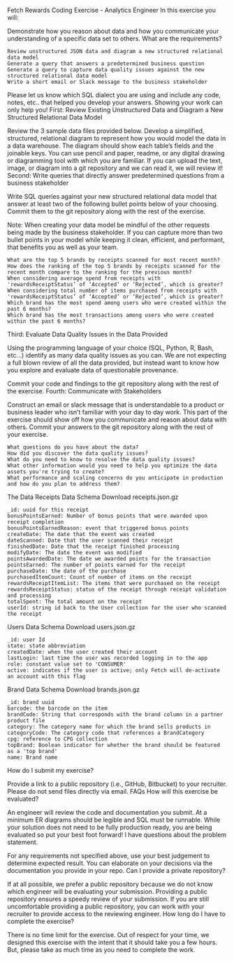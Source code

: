 
Fetch Rewards Coding Exercise - Analytics Engineer
In this exercise you will:

Demonstrate how you reason about data and how you communicate your understanding of a specific data set to others.
What are the requirements?

    Review unstructured JSON data and diagram a new structured relational data model
    Generate a query that answers a predetermined business question
    Generate a query to capture data quality issues against the new structured relational data model
    Write a short email or Slack message to the business stakeholder

Please let us know which SQL dialect you are using and include any code, notes, etc.. that helped you develop your answers. Showing your work can only help you!
First: Review Existing Unstructured Data and Diagram a New Structured Relational Data Model

Review the 3 sample data files provided below. Develop a simplified, structured, relational diagram to represent how you would model the data in a data warehouse. The diagram should show each table’s fields and the joinable keys. You can use pencil and paper, readme, or any digital drawing or diagramming tool with which you are familiar. If you can upload the text, image, or diagram into a git repository and we can read it, we will review it!
Second: Write queries that directly answer predetermined questions from a business stakeholder

Write SQL queries against your new structured relational data model that answer at least two of the following bullet points below of your choosing. Commit them to the git repository along with the rest of the exercise.

Note: When creating your data model be mindful of the other requests being made by the business stakeholder. If you can capture more than two bullet points in your model while keeping it clean, efficient, and performant, that benefits you as well as your team.

    What are the top 5 brands by receipts scanned for most recent month?
    How does the ranking of the top 5 brands by receipts scanned for the recent month compare to the ranking for the previous month?
    When considering average spend from receipts with 'rewardsReceiptStatus’ of ‘Accepted’ or ‘Rejected’, which is greater?
    When considering total number of items purchased from receipts with 'rewardsReceiptStatus’ of ‘Accepted’ or ‘Rejected’, which is greater?
    Which brand has the most spend among users who were created within the past 6 months?
    Which brand has the most transactions among users who were created within the past 6 months?

Third: Evaluate Data Quality Issues in the Data Provided

Using the programming language of your choice (SQL, Python, R, Bash, etc...) identify as many data quality issues as you can. We are not expecting a full blown review of all the data provided, but instead want to know how you explore and evaluate data of questionable provenance.

Commit your code and findings to the git repository along with the rest of the exercise.
Fourth: Communicate with Stakeholders

Construct an email or slack message that is understandable to a product or business leader who isn’t familiar with your day to day work. This part of the exercise should show off how you communicate and reason about data with others. Commit your answers to the git repository along with the rest of your exercise.

    What questions do you have about the data?
    How did you discover the data quality issues?
    What do you need to know to resolve the data quality issues?
    What other information would you need to help you optimize the data assets you're trying to create?
    What performance and scaling concerns do you anticipate in production and how do you plan to address them?

The Data
Receipts Data Schema
Download receipts.json.gz

    _id: uuid for this receipt
    bonusPointsEarned: Number of bonus points that were awarded upon receipt completion
    bonusPointsEarnedReason: event that triggered bonus points
    createDate: The date that the event was created
    dateScanned: Date that the user scanned their receipt
    finishedDate: Date that the receipt finished processing
    modifyDate: The date the event was modified
    pointsAwardedDate: The date we awarded points for the transaction
    pointsEarned: The number of points earned for the receipt
    purchaseDate: the date of the purchase
    purchasedItemCount: Count of number of items on the receipt
    rewardsReceiptItemList: The items that were purchased on the receipt
    rewardsReceiptStatus: status of the receipt through receipt validation and processing
    totalSpent: The total amount on the receipt
    userId: string id back to the User collection for the user who scanned the receipt

Users Data Schema
Download users.json.gz

    _id: user Id
    state: state abbreviation
    createdDate: when the user created their account
    lastLogin: last time the user was recorded logging in to the app
    role: constant value set to 'CONSUMER'
    active: indicates if the user is active; only Fetch will de-activate an account with this flag

Brand Data Schema
Download brands.json.gz

    _id: brand uuid
    barcode: the barcode on the item
    brandCode: String that corresponds with the brand column in a partner product file
    category: The category name for which the brand sells products in
    categoryCode: The category code that references a BrandCategory
    cpg: reference to CPG collection
    topBrand: Boolean indicator for whether the brand should be featured as a 'top brand'
    name: Brand name

How do I submit my exercise?

Provide a link to a public repository (i.e., GitHub, Bitbucket) to your recruiter. Please do not send files directly via email.
FAQs
How will this exercise be evaluated?

An engineer will review the code and documentation you submit. At a minimum ER diagrams should be legible and SQL must be runnable. While your solution does not need to be fully production ready, you are being evaluated so put your best foot forward!
I have questions about the problem statement.

For any requirements not specified above, use your best judgement to determine expected result. You can elaborate on your decisions via the documentation you provide in your repo.
Can I provide a private repository?

If at all possible, we prefer a public repository because we do not know which engineer will be evaluating your submission. Providing a public repository ensures a speedy review of your submission. If you are still uncomfortable providing a public repository, you can work with your recruiter to provide access to the reviewing engineer.
How long do I have to complete the exercise?

There is no time limit for the exercise. Out of respect for your time, we designed this exercise with the intent that it should take you a few hours. But, please take as much time as you need to complete the work.
